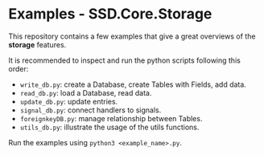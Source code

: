 # Examples - SSD.Core.Storage

This repository contains a few examples that give a great overviews of the **storage** features.

It is recommended to inspect and run the python scripts following this order:

* ``write_db.py``: create a Database, create Tables with Fields, add data.
* ``read_db.py``: load a Database, read data.
* ``update_db.py``: update entries.
* ``signal_db.py``: connect handlers to signals.
* ``foreignkeyDB.py``: manage relationship between Tables.
* ``utils_db.py``: illustrate the usage of the utils functions.

Run the examples using ``python3 <example_name>.py``.
